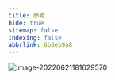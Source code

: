 ```yaml
---
title: 参考
hide: true
sitemap: false
indexing: false
abbrlink: 6b6eb9a8
---
```


![image-20220621181629570](https://ggkt-1310548525.cos.ap-beijing.myqcloud.com/2022/07/01/a0d24900dca540e58c69873233a53d2a%E5%91%9C%E5%91%9C%E6%BC%86%E6%BC%86.jpg)
